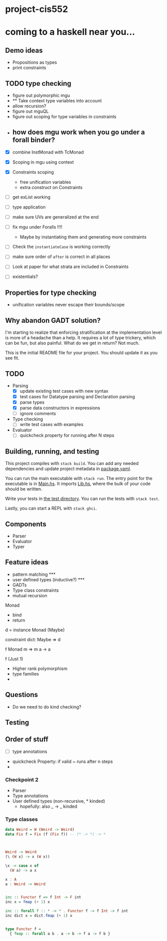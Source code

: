 # project-cis552
# coming to a haskell near you...

## Demo ideas
- Propositions as types
- print constraints


## TODO type checking
- figure out polymorphic mgu
- ** Take context type variables into account
- allow recursion?
- figure out mguQL
- figure out scoping for type variables in constraints
- how does mgu work when you go under a forall binder?
  -  
- [x] combine InstMonad with TcMonad
- [x] Scoping in mgu using context
- [x] Constraints scoping
  - free unification variables
  - extra construct on Constraints
- [ ] get exList working
- [ ] type application
- [ ] make sure UVs are generalized at the end
- [ ] fix mgu under Foralls !!!!
  - Maybe by instantiating them and generating more constraints
- [ ] Check the `instantiateCase` is working correctly
- [ ] make sure order of `after` is correct in all places
- [ ] Look at paper for what strata are included in Constraints



- [ ] existentials?

## Properties for type checking
- unification variables never escape their bounds/scope

## Why abandon GADT solution?
I'm starting to realize that enforcing stratification at the implementation level is more of a headache
than a help. It requires a lot of type trickery, which can be fun, but also painful. What do we get
in return? Not much.

This is the initial README file for your project. You should update it as you
see fit.

## TODO

- Parsing
  - [x] update existing test cases with new syntax
  - [x] test cases for Datatype parsing and Declaration parsing
  - [x] parse types
  - [x] parse data constructors in expressions
  - [ ] ignore comments
- Type checking
  - [ ] write test cases with examples
- Evaluator
  - [ ] quickcheck property for running after N steps

## Building, running, and testing

This project compiles with `stack build`. You can add any needed dependencies
and update project metadata in [package.yaml](package.yaml).

You can run the main executable with `stack run`. The entry point for the
executable is in [Main.hs](app/Main.hs). It imports [Lib.hs](src/Lib.hs),
where the bulk of your code should be written.

Write your tests in [the test directory](test/Spec.hs). You can run the tests
with `stack test`.

Lastly, you can start a REPL with `stack ghci`.

## Components

- Parser
- Evaluator
- Typer

## Feature ideas

- pattern matching \*\*\*
- user defined types (inductive?) \*\*\*
- GADTs
- Type class constraints
- mutual recursion

Monad

- bind
- return

d = instance Monad (Maybe)

constraint dict:
Maybe => d

f Monad m => m a -> a

f (Just 1)

- Higher rank polymorphism
- type families
-

## Questions

- Do we need to do kind checking?

## Testing

## Order of stuff

- [ ] type annotations
- quickcheck Property: if valid ~ runs after n steps
-

### Checkpoint 2

- Parser
- Type annotations
- User defined types (non-recursive, \* kinded)
  - hopefully: also _ -> _ kinded

### Type classes

```haskell
data Weird = W (Weird -> Weird)
data Fix f = Fix (f (Fix f)) -- (* -> *) -> *



Weird -> Weird
(\ (W x) -> x (W x))

\x -> case x of
  (W a) -> a x

x : A
a : Weird -> Weird


inc :: Functor f => f Int -> F int
inc x = fmap (+ 1) x

inc :: forall f :: * -> * . Functor f -> f Int -> f int
inc dict x = dict.fmap (+ 1) x


type Functor f =
  { fmap :: forall a b . a -> b -> f a -> f b }

```
